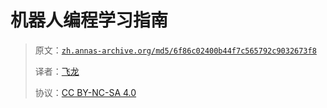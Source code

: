 # 机器人编程学习指南

> 原文：[`zh.annas-archive.org/md5/6f86c02400b44f7c565792c9032673f8`](https://zh.annas-archive.org/md5/6f86c02400b44f7c565792c9032673f8)
> 
> 译者：[飞龙](https://github.com/wizardforcel)
> 
> 协议：[CC BY-NC-SA 4.0](http://creativecommons.org/licenses/by-nc-sa/4.0/)
